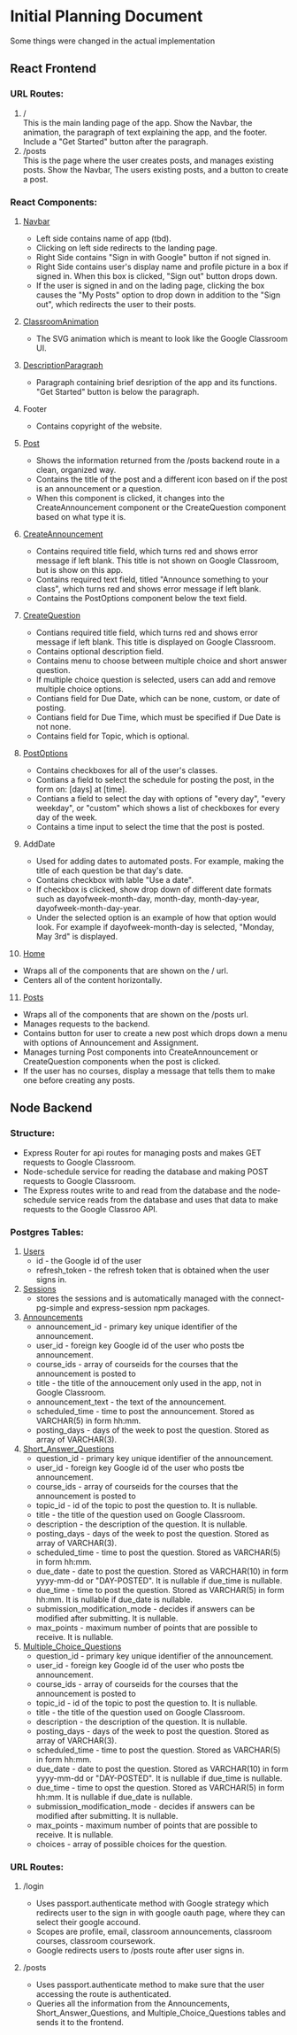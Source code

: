 # Initial Planning Document

Some things were changed in the actual implementation

## React Frontend

### URL Routes:

1. /  
   This is the main landing page of the app. Show the Navbar, the animation, the paragraph of text explaining the app, and the footer. Include a "Get Started" button after the paragraph.
2. /posts  
   This is the page where the user creates posts, and manages existing posts. Show the Navbar, The users existing posts, and a button to create a post.

### React Components:

1. [Navbar](https://github.com/MatthewGreenspun/Automate-Google-Classroom/blob/main/react-frontend/src/components/Navbar.tsx)

   - Left side contains name of app \(tbd\).
   - Clicking on left side redirects to the landing page.
   - Right Side contains "Sign in with Google" button if not signed in.
   - Right Side contains user's display name and profile picture in a box if signed in. When this box is clicked, "Sign out" button drops down.
   - If the user is signed in and on the lading page, clicking the box causes the "My Posts" option to drop down in addition to the "Sign out", which redirects the user to their posts.

2. [ClassroomAnimation](https://github.com/MatthewGreenspun/Automate-Google-Classroom/blob/main/react-frontend/src/components/ClassroomAnimation.tsx)

   - The SVG animation which is meant to look like the Google Classroom UI.

3. [DescriptionParagraph](https://github.com/MatthewGreenspun/Automate-Google-Classroom/blob/main/react-frontend/src/components/DescriptionParagraph.tsx)

   - Paragraph containing brief desription of the app and its functions. "Get Started" button is below the paragraph.

4. Footer

   - Contains copyright of the website.

5. [Post](https://github.com/MatthewGreenspun/Automate-Google-Classroom/blob/main/react-frontend/src/components/Announcement.tsx)

   - Shows the information returned from the /posts backend route in a clean, organized way.
   - Contains the title of the post and a different icon based on if the post is an announcement or a question.
   - When this component is clicked, it changes into the CreateAnnouncement component or the CreateQuestion component based on what type it is.

6. [CreateAnnouncement](https://github.com/MatthewGreenspun/Automate-Google-Classroom/blob/main/react-frontend/src/components/CreateAnnouncement.tsx)

   - Contains required title field, which turns red and shows error message if left blank. This title is not shown on Google Classroom, but is show on this app.
   - Contains required text field, titled "Announce something to your class", which turns red and shows error message if left blank.
   - Contains the PostOptions component below the text field.

7. [CreateQuestion](https://github.com/MatthewGreenspun/Automate-Google-Classroom/blob/main/react-frontend/src/components/CreateQuestion.tsx)

   - Contians required title field, which turns red and shows error message if left blank. This title is displayed on Google Classroom.
   - Contains optional description field.
   - Contains menu to choose between multiple choice and short answer question.
   - If multiple choice question is selected, users can add and remove multiple choice options.
   - Contians field for Due Date, which can be none, custom, or date of posting.
   - Contians field for Due Time, which must be specified if Due Date is not none.
   - Contains field for Topic, which is optional.

8. [PostOptions](https://github.com/MatthewGreenspun/Automate-Google-Classroom/blob/main/react-frontend/src/components/PostOptions.tsx)

   - Contains checkboxes for all of the user's classes.
   - Contians a field to select the schedule for posting the post, in the form on: \[days\] at \[time\].
   - Contians a field to select the day with options of "every day", "every weekday", or "custom" which shows a list of checkboxes for every day of the week.
   - Contains a time input to select the time that the post is posted.

9. AddDate

   - Used for adding dates to automated posts. For example, making the title of each question be that day's date.
   - Contains checkbox with lable "Use a date".
   - If checkbox is clicked, show drop down of different date formats such as dayofweek-month-day, month-day, month-day-year, dayofweek-month-day-year.
   - Under the selected option is an example of how that option would look. For example if dayofweek-month-day is selected, "Monday, May 3rd" is displayed.

10. [Home](https://github.com/MatthewGreenspun/Automate-Google-Classroom/blob/main/react-frontend/src/components/Home.tsx)

- Wraps all of the components that are shown on the / url.
- Centers all of the content horizontally.

11. [Posts](https://github.com/MatthewGreenspun/Automate-Google-Classroom/blob/main/react-frontend/src/components/Posts.tsx)

- Wraps all of the components that are shown on the /posts url.
- Manages requests to the backend.
- Contains button for user to create a new post which drops down a menu with options of Announcement and Assignment.
- Manages turning Post components into CreateAnnouncement or CreateQuestion components when the post is clicked.
- If the user has no courses, display a message that tells them to make one before creating any posts.

## Node Backend

### Structure:

- Express Router for api routes for managing posts and makes GET requests to Google Classroom.
- Node-schedule service for reading the database and making POST requests to Google Classroom.
- The Express routes write to and read from the database and the node-schedule service reads from the database and uses that data to make requests to the Google Classroo API.

### Postgres Tables:

1. [Users](https://github.com/MatthewGreenspun/Automate-Google-Classroom/blob/main/node-backend/sql/users.sql)
   - id - the Google id of the user
   - refresh_token - the refresh token that is obtained when the user signs in.
2. [Sessions](https://github.com/MatthewGreenspun/Automate-Google-Classroom/blob/main/node-backend/sql/sessions.sql)
   - stores the sessions and is automatically managed with the connect-pg-simple and express-session npm packages.
3. [Announcements](https://github.com/MatthewGreenspun/Automate-Google-Classroom/blob/main/node-backend/sql/annoucements.sql)
   - announcement_id - primary key unique identifier of the announcement.
   - user_id - foreign key Google id of the user who posts tbe announcement.
   - course_ids - array of courseids for the courses that the announcement is posted to
   - title - the title of the annoucement only used in the app, not in Google Classroom.
   - announcement_text - the text of the announcement.
   - scheduled_time - time to post the announcement. Stored as VARCHAR\(5\) in form hh:mm.
   - posting_days - days of the week to post the question. Stored as array of VARCHAR\(3\).
4. [Short_Answer_Questions](https://github.com/MatthewGreenspun/Automate-Google-Classroom/blob/main/node-backend/sql/short_answer_questions.sql)
   - question_id - primary key unique identifier of the announcement.
   - user_id - foreign key Google id of the user who posts tbe announcement.
   - course_ids - array of courseids for the courses that the announcement is posted to
   - topic_id - id of the topic to post the question to. It is nullable.
   - title - the title of the question used on Google Classroom.
   - description - the description of the question. It is nullable.
   - posting_days - days of the week to post the question. Stored as array of VARCHAR\(3\).
   - scheduled_time - time to post the question. Stored as VARCHAR\(5\) in form hh:mm.
   - due_date - date to post the question. Stored as VARCHAR\(10\) in form yyyy-mm-dd or "DAY-POSTED". It is nullable if due_time is nullable.
   - due_time - time to post the question. Stored as VARCHAR\(5\) in form hh:mm. It is nullable if due_date is nullable.
   - submission_modification_mode - decides if answers can be modified after submitting. It is nullable.
   - max_points - maximum number of points that are possible to receive. It is nullable.
5. [Multiple_Choice_Questions](https://github.com/MatthewGreenspun/Automate-Google-Classroom/blob/main/node-backend/sql/multiple_choice_questions.sql)
   - question_id - primary key unique identifier of the announcement.
   - user_id - foreign key Google id of the user who posts tbe announcement.
   - course_ids - array of courseids for the courses that the announcement is posted to
   - topic_id - id of the topic to post the question to. It is nullable.
   - title - the title of the question used on Google Classroom.
   - description - the description of the question. It is nullable.
   - posting_days - days of the week to post the question. Stored as array of VARCHAR\(3\).
   - scheduled_time - time to post the question. Stored as VARCHAR\(5\) in form hh:mm.
   - due_date - date to post the question. Stored as VARCHAR\(10\) in form yyyy-mm-dd or "DAY-POSTED". It is nullable if due_time is nullable.
   - due_time - time to opst the question. Stored as VARCHAR\(5\) in form hh:mm. It is nullable if due_date is nullable.
   - submission_modification_mode - decides if answers can be modified after submitting. It is nullable.
   - max_points - maximum number of points that are possible to receive. It is nullable.
   - choices - array of possible choices for the question.

### URL Routes:

1. /login

   - Uses passport.authenticate method with Google strategy which redirects user to the sign in with google oauth page, where they can select their google accound.
   - Scopes are profile, email, classroom announcements, classroom courses, classroom coursework.
   - Google redirects users to /posts route after user signs in.

2. /posts
   - Uses passport.authenticate method to make sure that the user accessing the route is authenticated.
   - Queries all the information from the Announcements, Short_Answer_Questions, and Multiple_Choice_Questions tables and sends it to the frontend.
